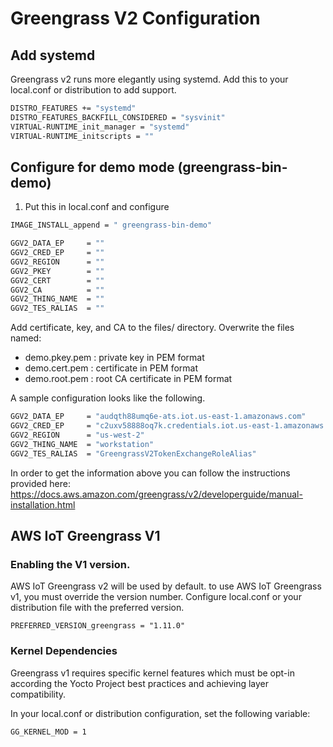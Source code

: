 # Greengrass V2 Configuration

## Add systemd

Greengrass v2 runs more elegantly using systemd.  Add this to your
local.conf or distribution to add support.

```bash
DISTRO_FEATURES += "systemd"
DISTRO_FEATURES_BACKFILL_CONSIDERED = "sysvinit"
VIRTUAL-RUNTIME_init_manager = "systemd"
VIRTUAL-RUNTIME_initscripts = ""
```

## Configure for demo mode (greengrass-bin-demo)

1. Put this in local.conf and configure

```bash
IMAGE_INSTALL_append = " greengrass-bin-demo"

GGV2_DATA_EP     = ""
GGV2_CRED_EP     = ""
GGV2_REGION      = ""
GGV2_PKEY        = ""
GGV2_CERT        = ""
GGV2_CA          = ""
GGV2_THING_NAME  = ""
GGV2_TES_RALIAS  = ""
```

Add certificate, key, and CA to the files/ directory. Overwrite the
files named:

- demo.pkey.pem : private key in PEM format
- demo.cert.pem : certificate in PEM format
- demo.root.pem : root CA certificate in PEM format

A sample configuration looks like the following.

```bash
GGV2_DATA_EP     = "audqth88umq6e-ats.iot.us-east-1.amazonaws.com"
GGV2_CRED_EP     = "c2uxv58888oq7k.credentials.iot.us-east-1.amazonaws.com"
GGV2_REGION      = "us-west-2"
GGV2_THING_NAME  = "workstation"
GGV2_TES_RALIAS  = "GreengrassV2TokenExchangeRoleAlias"
```

In order to get the information above you can follow the instructions provided here: https://docs.aws.amazon.com/greengrass/v2/developerguide/manual-installation.html


## AWS IoT Greengrass V1

### Enabling the V1 version.

AWS IoT Greengrass v2 will be used by default. to use AWS IoT
Greengrass v1, you must override the version number. Configure
local.conf or your distribution file with the preferred version.

```text
PREFERRED_VERSION_greengrass = "1.11.0"
```

### Kernel Dependencies

Greengrass v1 requires specific kernel features which must be opt-in
according the Yocto Project best practices and achieving layer
compatibility.

In your local.conf or distribution configuration, set the following
variable:

```text
GG_KERNEL_MOD = 1
```
